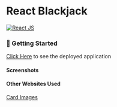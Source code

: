 # React Blackjack

[![React JS](https://img.shields.io/badge/React%20JS-17.0.2-61DAFB?style=flat-square&logo=react)](https://reactjs.org/docs/getting-started.html)

### 🚀 Getting Started

[Click Here]() to see the deployed application

#### Screenshots

#### Other Websites Used

[Card Images](https://code.google.com/archive/p/vector-playing-cards/downloads)
